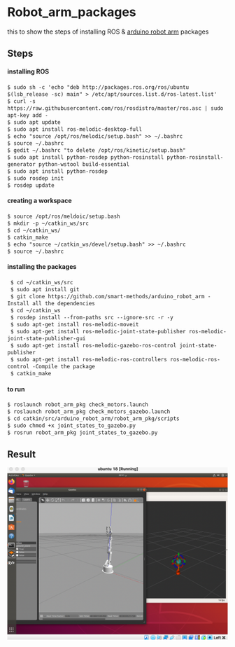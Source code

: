 # Robot_arm_packages

this to show the steps of installing ROS & [arduino robot arm](https://github.com/smart-methods/arduino_robot_arm) packages

## Steps

#### installing ROS
```
$ sudo sh -c 'echo "deb http://packages.ros.org/ros/ubuntu $(lsb_release -sc) main" > /etc/apt/sources.list.d/ros-latest.list'
$ curl -s https://raw.githubusercontent.com/ros/rosdistro/master/ros.asc | sudo apt-key add -
$ sudo apt update
$ sudo apt install ros-melodic-desktop-full
$ echo "source /opt/ros/melodic/setup.bash" >> ~/.bashrc
$ source ~/.bashrc
$ gedit ~/.bashrc "to delete /opt/ros/kinetic/setup.bash"
$ sudo apt install python-rosdep python-rosinstall python-rosinstall-generator python-wstool build-essential
$ sudo apt install python-rosdep
$ sudo rosdep init
$ rosdep update
```

#### creating a workspace

```
$ source /opt/ros/meldoic/setup.bash
$ mkdir -p ~/catkin_ws/src
$ cd ~/catkin_ws/
$ catkin_make
$ echo "source ~/catkin_ws/devel/setup.bash" >> ~/.bashrc
$ source ~/.bashrc
```


#### installing the packages

```
 $ cd ~/catkin_ws/src
 $ sudo apt install git
 $ git clone https://github.com/smart-methods/arduino_robot_arm - Install all the dependencies 
 $ cd ~/catkin_ws
 $ rosdep install --from-paths src --ignore-src -r -y
 $ sudo apt-get install ros-melodic-moveit
 $ sudo apt-get install ros-melodic-joint-state-publisher ros-melodic-joint-state-publisher-gui
 $ sudo apt-get install ros-melodic-gazebo-ros-control joint-state-publisher
 $ sudo apt-get install ros-melodic-ros-controllers ros-melodic-ros-control -Compile the package
 $ catkin_make
```

#### to run 

```
$ roslaunch robot_arm_pkg check_motors.launch
$ roslaunch robot_arm_pkg check_motors_gazebo.launch
$ cd catkin/src/arduino_robot_arm/robot_arm_pkg/scripts
$ sudo chmod +x joint_states_to_gazebo.py
$ rosrun robot_arm_pkg joint_states_to_gazebo.py
```

## Result 

<img src="images/result.png">
